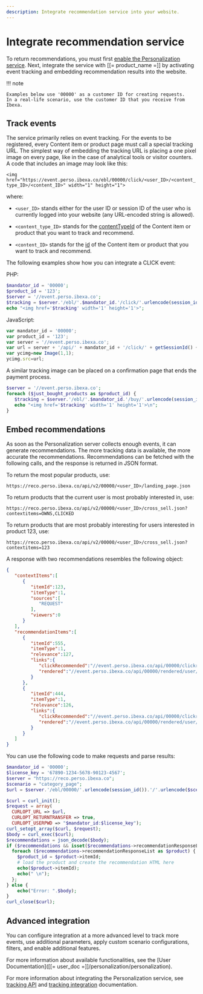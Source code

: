 ```yaml
---
description: Integrate recommendation service into your website.
---
```


# Integrate recommendation service

To return recommendations, you must first [enable the Personalization service](enable_personalization.md).
Next, integrate the service with [[= product_name =]] by activating 
event tracking and embedding recommendation results into the website.

!!! note

    Examples below use '00000' as a customer ID for creating requests.
    In a real-life scenario, use the customer ID that you receive from Ibexa.

## Track events

The service primarily relies on event tracking. 
For the events to be registered, every Content item or product page must call 
a special tracking URL.
The simplest way of embedding the tracking URL is placing a one pixel image on every page, 
like in the case of analytical tools or visitor counters.
A code that includes an image may look like this:

`<img href="https://event.perso.ibexa.co/ebl/00000/click/<user_ID>/<content_type_ID>/<content_ID>" width="1" height="1">`

where:

- `<user_ID>` stands either for the user ID or session ID of the user who is currently 
logged into your website (any URL-encoded string is allowed).

- `<content_type_ID>` stands for the [contentTypeId](content_model.md#content-information) of the Content item or product that you want to track and recommend.

- `<content_ID>` stands for the [id](content_model.md#content-information) of the Content item or product that you want to track and recommend.

The following examples show how you can integrate a CLICK event:

PHP:

``` php
$mandator_id = '00000';
$product_id = '123';
$server = '//event.perso.ibexa.co';
$tracking = $server.'/ebl/'.$mandator_id.'/click/'.urlencode(session_id()).'/1/'.$product_id;
echo "<img href='$tracking' width='1' height='1'>";
```

JavaScript:

``` js
var mandator_id = '00000';
var product_id = '123';
var server = '//event.perso.ibexa.co';
var url = server + '/api/' + mandator_id + '/click/' + getSessionId() + '/1/' + product_id;
var ycimg=new Image(1,1);
ycimg.src=url;
```

A similar tracking image can be placed on a confirmation page that ends the payment process.

``` php
$server = '//event.perso.ibexa.co';
foreach ($just_bought_products as $product_id) {
   $tracking = $server.'/ebl/'.$mandator_id.'/buy/'.urlencode(session_id()).'/1/'.$product_id;
   echo "<img href='$tracking' width='1' height='1'>\n";
}
```

## Embed recommendations

As soon as the Personalization server collects enough events, it can generate recommendations.
The more tracking data is available, the more accurate the recommendations.
Recommendations can be fetched with the following calls, and the response is returned in JSON format.

To return the most popular products, use:

`https://reco.perso.ibexa.co/api/v2/00000/<user_ID>/landing_page.json`

To return products that the current user is most probably interested in, use:

`https://reco.perso.ibexa.co/api/v2/00000/<user_ID>/cross_sell.json?contextitems=OWNS,CLICKED`

To return products that are most probably interesting for users interested in product 123, use:

`https://reco.perso.ibexa.co/api/v2/00000/<user_ID>/cross_sell.json?contextitems=123`

A response with two recommendations resembles the following object:

``` json
{
   "contextItems":[
      {
         "itemId":123,
         "itemType":1,
         "sources":[
            "REQUEST"
         ],
         "viewers":0
      }
   ],
   "recommendationItems":[
      {
         "itemId":555,
         "itemType":1,
         "relevance":127,
         "links":{
            "clickRecommended":"//event.perso.ibexa.co/api/00000/clickrecommended/user/1/555?scenario=landing_page&modelid=5768",
            "rendered":"//event.perso.ibexa.co/api/00000/rendered/user/1/555?scenario=landing_page&modelid=5768"
         }
      },
      {
         "itemId":444,
         "itemType":1,
         "relevance":126,
         "links":{
            "clickRecommended":"//event.perso.ibexa.co/api/00000/clickrecommended/user/1/444?scenario=landing_page&modelid=5768",
            "rendered":"//event.perso.ibexa.co/api/00000/rendered/user/1/444?scenario=landing_page&modelid=5768"
         }
      }
   ]
}
```

You can use the following code to make requests and parse results:

``` php
$mandator_id = '00000';
$license_key = '67890-1234-5678-90123-4567';
$server = "https://reco.perso.ibexa.co";
$scenario = "category_page";
$url = $server.'/ebl/00000/'.urlencode(session_id()).'/'.urlencode($scenario).'.json';

$curl = curl_init();
$request = array(
  CURLOPT_URL => $url,
  CURLOPT_RETURNTRANSFER => true,
  CURLOPT_USERPWD => "$mandator_id:$license_key");
curl_setopt_array($curl, $request);
$body = curl_exec($curl);
$recommendations = json_decode($body);
if ($recommendations && isset($recommendations->recommendationResponseList)) {
  foreach ($recommendations->recommendationResponseList as $product) {
    $product_id = $product->itemId;
    # load the product and create the recommendation HTML here
    echo($product->itemId);
    echo(" \n");
  };
} else {
    echo("Error: ".$body);
}
curl_close($curl);
```

## Advanced integration

You can configure integration at a more advanced level to track more events, 
use additional parameters, apply custom scenario configurations, filters, 
and enable additional features.

For more information about available functionalities, see the [User Documentation]([[= user_doc =]]/personalization/personalization).

For more information about integrating the Personalization service, see [tracking API](tracking_api.md) and [tracking integration](tracking_integration.md) documentation.
